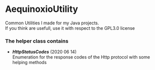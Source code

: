 # AequinoxioUtility
Common Utilities I made for my Java projects.  
If you think are usefull, use it with respect to the GPL3.0 license

### The helper class contains
* ***HttpStatusCodes*** (2020 06 14)  
  Enumeration for the response codes of the Http protocol with some helping methods
  

